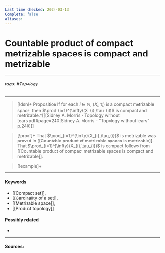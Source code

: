 ```yaml
---
Last time checked: 2024-03-13
Complete: false
aliases:
---
```

# Countable product of compact metrizable spaces is compact and metrizable
***
###### tags: #Topology 
***
>[!dsn]+ Proposition
>If for each $i\in\mathbb{N}$, $(X_{i},\tau_{i})$ is a compact metrizable space, then $\prod_{i=1}^{\infty}(X_{i},\tau_{i})$ is compact and metrizable.^[[[Sidney A. Morris - Topology without tears.pdf#page=240|Sidney A. Morris - "Topology without tears" p.240]]]

>[!proof]+
>That $\prod_{i=1}^{\infty}(X_{i},\tau_{i})$ is metrizable was proved in [[Countable product of metrizable spaces is metrizable]]. That $\prod_{i=1}^{\infty}(X_{i},\tau_{i})$ is compact follows from [[Countable product of compact metrizable spaces is compact and metrizable]].

>[!example]+ 
>
***
#### Keywords
- [[Compact set]],
- [[Cardinality of a set]],
- [[Metrizable space]],
- [[Product topology]]
#### Possibly related
- 
***
#### Sources: